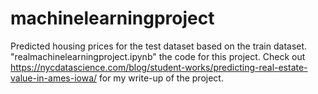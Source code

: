 # machinelearningproject
Predicted housing prices for the test dataset based on the train dataset. "realmachinelearningproject.ipynb" the code for this project.
Check out https://nycdatascience.com/blog/student-works/predicting-real-estate-value-in-ames-iowa/ for my write-up of the project.
